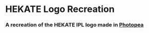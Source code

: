 # HEKATE Logo Recreation
### A recreation of the HEKATE IPL logo made in [Photopea](https://www.photopea.com)
